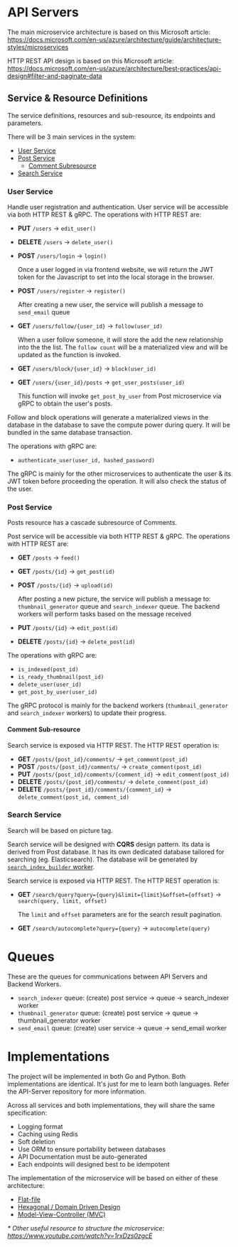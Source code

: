 # API Servers

The main microservice architecture is based on this Microsoft article: https://docs.microsoft.com/en-us/azure/architecture/guide/architecture-styles/microservices

HTTP REST API design is based on this Microsoft article: https://docs.microsoft.com/en-us/azure/architecture/best-practices/api-design#filter-and-paginate-data

## Service & Resource Definitions 
The service definitions, resources and sub-resource, its endpoints and parameters.

There will be 3 main services in the system:
- [User Service](###User-Service)
- [Post Service](###Post-Service)
  - [Comment Subresource](####Comment-Sub-resource)
- [Search Service](###Search-Service)

### User Service
Handle user registration and authentication. User service will be accessible via both HTTP REST & gRPC. The operations with HTTP REST are:
- **PUT** `/users` -> `edit_user()`
- **DELETE** `/users` -> `delete_user()`
- **POST** `/users/login` -> `login()`

  Once a user logged in via frontend website, we will return the JWT token for the Javascript to set into the local storage in the browser.
- **POST** `/users/register` -> `register()`

  After creating a new user, the service will publish a message to `send_email` queue
- **GET** `/users/follow/{user_id}` -> `follow(user_id)`

  When a user follow someone, it will store the add the new relationship into the the list. The `follow count` will be a materialized view and will be updated as the function is invoked.
- **GET** `/users/block/{user_id}` -> `block(user_id)`
- **GET** `/users/{user_id}/posts` -> `get_user_posts(user_id)`

  This function will invoke `get_post_by_user` from  Post microservice via gRPC to obtain the user's posts.

Follow and block operations will generate a materialized views in the database in the database to save the compute power during query. It will be bundled in the same database transaction.

The operations with gRPC are:
- `authenticate_user(user_id, hashed_password)`

The gRPC is mainly for the other microservices to authenticate the user & its JWT token before proceeding the operation. It will also check the status of the user.

### Post Service
Posts resource has a cascade subresource of Comments.

Post service will be accessible via both HTTP REST & gRPC. The operations with HTTP REST are:
- **GET** `/posts` -> `feed()`
- **GET** `/posts/{id}` -> `get_post(id)`
- **POST** `/posts/{id}` -> `upload(id)`

  After posting a new picture, the service will publish a message to: `thumbnail_generator` queue and `search_indexer` queue. The backend workers will perform tasks based on the message received
- **PUT** `/posts/{id}` -> `edit_post(id)`
- **DELETE** `/posts/{id}` -> `delete_post(id)`

The operations with gRPC are:
- `is_indexed(post_id)`
- `is_ready_thumbnail(post_id)`
- `delete_user(user_id)`
- `get_post_by_user(user_id)`

The gRPC protocol is mainly for the backend workers (`thumbnail_generator` and `search_indexer` workers) to update their progress.

#### Comment Sub-resource
Search service is exposed via HTTP REST. The HTTP REST operation is:
- **GET** `/posts/{post_id}/comments/` -> `get_comment(post_id)`
- **POST** `/posts/{post_id}/comments/` -> `create_comment(post_id)`
- **PUT** `/posts/{post_id}/comments/{comment_id}` -> `edit_comment(post_id)`
- **DELETE** `/posts/{post_id}/comments/` -> `delete_comment(post_id)`
- **DELETE** `/posts/{post_id}/comments/{comment_id}` -> `delete_comment(post_id, comment_id)`

### Search Service
Search will be based on picture tag. 

Search service will be designed with **CQRS** design pattern. Its data is derived from Post database. It has its own dedicated database tailored for searching (eg. Elasticsearch). The database will be generated by [`search_index_builder` worker](https://github.com/yafig/spec/blob/master/backend.md#search_index_builder-worker).

Search service is exposed via HTTP REST. The HTTP REST operation is:
- **GET** `/search/query?query={query}&limit={limit}&offset={offset}` -> `search(query, limit, offset)`

  The `limit` and `offset` parameters are for the search result pagination.
- **GET** `/search/autocomplete?query={query}` -> `autocomplete(query)`

# Queues
These are the queues for communications between API Servers and Backend Workers.
- `search_indexer` queue: (create) post service -> queue -> search_indexer worker
- `thumbnail_generator` queue: (create) post service -> queue -> thumbnail_generator worker
- `send_email` queue: (create) user service -> queue -> send_email worker

# Implementations

The project will be implemented in both Go and Python. Both implementations are identical. It's just for me to learn both languages. Refer the API-Server repository for more information.

Across all services and both implementations, they will share the same specification:
- Logging format
- Caching using Redis
- Soft deletion
- Use ORM to ensure portability between databases
- API Documentation must be auto-generated
- Each endpoints will designed best to be idempotent

The implementation of the microservice will be based on either of these architecture:
- [Flat-file](https://www.calhoun.io/flat-application-structure/)
- [Hexagonal / Domain Driven Design](https://www.calhoun.io/moving-towards-domain-driven-design-in-go/)
- [Model-View-Controller (MVC)](https://www.calhoun.io/using-mvc-to-structure-go-web-applications/)

*\* Other useful resource to structure the microservice: https://www.youtube.com/watch?v=1rxDzs0zgcE*
